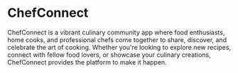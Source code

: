 # ChefConnect
ChefConnect is a vibrant culinary community app where food enthusiasts, home cooks, and professional chefs come together to share, discover, and celebrate the art of cooking. Whether you're looking to explore new recipes, connect with fellow food lovers, or showcase your culinary creations, ChefConnect provides the platform to make it happen.
